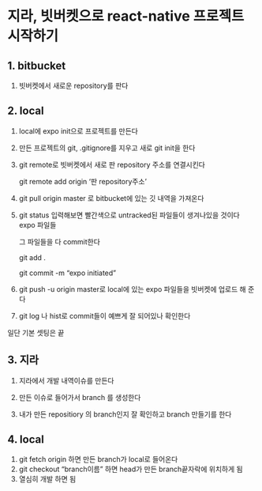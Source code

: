 # 지라, 빗버켓으로 react-native 프로젝트 시작하기

## 1. bitbucket

1. 빗버켓에서 새로운 repository를 판다

## 2. local

1. local에 expo init으로 프로젝트를 만든다

1. 만든 프로젝트의 git, .gitignore를 지우고 새로 git init을 한다

1. git remote로 빗버켓에서 새로 판 repository 주소를 연결시킨다

   git remote add origin ‘판 repository주소’

1. git pull origin master 로 bitbucket에 있는 깃 내역을 가져온다

1. git status 입력해보면 빨간색으로 untracked된 파일들이 생겨나있을 것이다 expo 파일들

   그 파일들을 다 commit한다

   git add .

   git commit -m “expo initiated”

1. git push -u origin master로 local에 있는 expo 파일들을 빗버켓에 업로드 해 준다
1. git log 나 hist로 commit들이 예쁘게 잘 되어있나 확인한다

일단 기본 셋팅은 끝

## 3. 지라

1. 지라에서 개발 내역이슈를 만든다

1. 만든 이슈로 들어가서 branch 를 생성한다

1. 내가 만든 repositiory 의 branch인지 잘 확인하고 branch 만들기를 한다

## 4. local

1. git fetch origin 하면 만든 branch가 local로 들어온다
2. git checkout “branch이름” 하면 head가 만든 branch끝자락에 위치하게 됨
3. 열심히 개발 하면 됨
